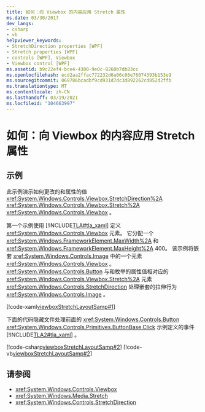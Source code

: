 ```yaml
---
title: 如何：向 Viewbox 的内容应用 Stretch 属性
ms.date: 03/30/2017
dev_langs:
- csharp
- vb
helpviewer_keywords:
- StretchDirection properties [WPF]
- Stretch properties [WPF]
- controls [WPF], Viewbox
- Viewbox control [WPF]
ms.assetid: b9c22ef4-bce4-4300-9e0c-8260b7db83cc
ms.openlocfilehash: ecd2aa2ffac772232d6a06c08e76074393b153e9
ms.sourcegitcommit: 069786bcadbf9cd931d7dc3d892262cd852d2ffb
ms.translationtype: MT
ms.contentlocale: zh-CN
ms.lasthandoff: 03/19/2021
ms.locfileid: "104663997"
---
```

# <a name="how-to-apply-stretch-properties-to-the-contents-of-a-viewbox"></a>如何：向 Viewbox 的内容应用 Stretch 属性
## <a name="example"></a>示例  
 此示例演示如何更改的和属性的值 <xref:System.Windows.Controls.Viewbox.StretchDirection%2A> <xref:System.Windows.Controls.Viewbox.Stretch%2A> <xref:System.Windows.Controls.Viewbox> 。  
  
 第一个示例使用 [!INCLUDE[TLA#tla_xaml](../../../includes/tlasharptla-xaml-md.md)] 定义 <xref:System.Windows.Controls.Viewbox> 元素。 它分配一个 <xref:System.Windows.FrameworkElement.MaxWidth%2A> 和 <xref:System.Windows.FrameworkElement.MaxHeight%2A> 400。 该示例将嵌套 <xref:System.Windows.Controls.Image> 中的一个元素 <xref:System.Windows.Controls.Viewbox> 。 <xref:System.Windows.Controls.Button> 与和枚举的属性值相对应的 <xref:System.Windows.Controls.Viewbox.Stretch%2A> 元素 <xref:System.Windows.Controls.StretchDirection> 处理嵌套的拉伸行为 <xref:System.Windows.Controls.Image> 。  
  
 [!code-xaml[viewboxStretchLayoutSamp#1](~/samples/snippets/csharp/VS_Snippets_Wpf/viewboxStretchLayoutSamp/CSharp/Window1.xaml#1)]  
  
 下面的代码隐藏文件处理前面的 <xref:System.Windows.Controls.Button> <xref:System.Windows.Controls.Primitives.ButtonBase.Click> 示例定义的事件 [!INCLUDE[TLA2#tla_xaml](../../../includes/tla2sharptla-xaml-md.md)] 。  
  
 [!code-csharp[viewboxStretchLayoutSamp#2](~/samples/snippets/csharp/VS_Snippets_Wpf/viewboxStretchLayoutSamp/CSharp/Window1.xaml.cs#2)]
 [!code-vb[viewboxStretchLayoutSamp#2](~/samples/snippets/visualbasic/VS_Snippets_Wpf/viewboxStretchLayoutSamp/VisualBasic/Window1.xaml.vb#2)]  
  
## <a name="see-also"></a>请参阅

- <xref:System.Windows.Controls.Viewbox>
- <xref:System.Windows.Media.Stretch>
- <xref:System.Windows.Controls.StretchDirection>
